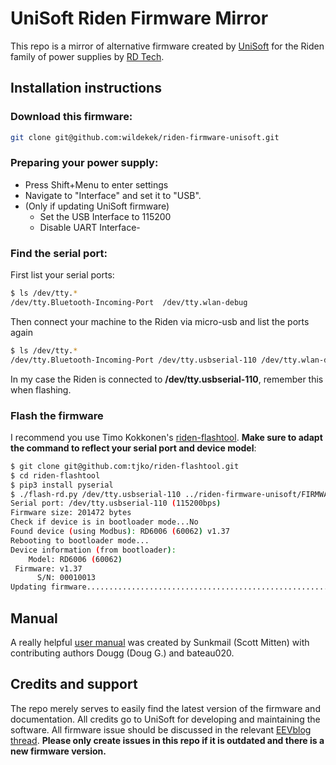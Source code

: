 # UniSoft Riden Firmware Mirror

This repo is a mirror of alternative firmware created by [UniSoft](https://www.eevblog.com/forum/profile/?u=682208) for the Riden family of power supplies by [RD Tech](https://rdtech.aliexpress.com/store/923042).


## Installation instructions

### Download this firmware:

```bash
git clone git@github.com:wildekek/riden-firmware-unisoft.git
```

### Preparing your power supply:

- Press Shift+Menu to enter settings
- Navigate to "Interface" and set it to "USB".
- (Only if updating UniSoft firmware)
  - Set the USB Interface to 115200
  - Disable UART Interface- 

### Find the serial port:

First list your serial ports:

```bash
$ ls /dev/tty.*
/dev/tty.Bluetooth-Incoming-Port  /dev/tty.wlan-debug
```

Then connect your machine to the Riden via micro-usb and list the ports again

```bash
$ ls /dev/tty.*
/dev/tty.Bluetooth-Incoming-Port /dev/tty.usbserial-110 /dev/tty.wlan-debug
```

In my case the Riden is connected to **/dev/tty.usbserial-110**, remember this when flashing.

### Flash the firmware
I recommend you use Timo Kokkonen's [riden-flashtool](https://github.com/tjko/riden-flashtool). **Make sure to adapt the command to reflect your serial port and device model**:

```bash
$ git clone git@github.com:tjko/riden-flashtool.git
$ cd riden-flashtool
$ pip3 install pyserial
$ ./flash-rd.py /dev/tty.usbserial-110 ../riden-firmware-unisoft/FIRMWARES/RD6006/RD60062_V1.38.1h.bin
Serial port: /dev/tty.usbserial-110 (115200bps)
Firmware size: 201472 bytes
Check if device is in bootloader mode...No
Found device (using Modbus): RD6006 (60062) v1.37
Rebooting to bootloader mode...
Device information (from bootloader):
    Model: RD6006 (60062)
 Firmware: v1.37
      S/N: 00010013
Updating firmware.....................................................................................b'OK'

```

## Manual
A really helpful [user manual](/RD60xx%20Custom%20Firmware%20Reference.pdf) was created by Sunkmail (Scott Mitten) with contributing authors Dougg (Doug G.) and bateau020.


## Credits and support
The repo merely serves to easily find the latest version of the firmware and documentation. All credits go to UniSoft for developing and maintaining the software. All firmware issue should be discussed in the relevant [EEVblog thread](https://www.eevblog.com/forum/testgear/ruideng-riden-rd6006-dc-power-supply/msg4302538/#msg4302538).
**Please only create issues in this repo if it is outdated and there is a new firmware version.**
 